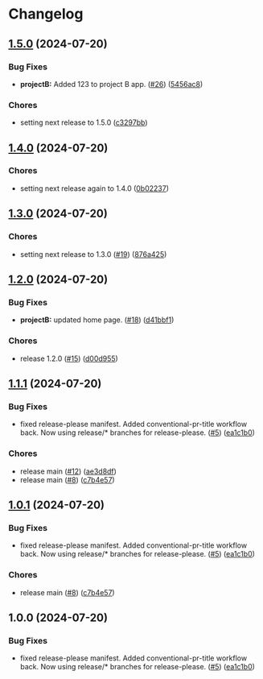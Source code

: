 # Changelog

## [1.5.0](https://github.com/lpezet/testing-release-please/compare/project-b-v1.4.0...project-b-v1.5.0) (2024-07-20)


### Bug Fixes

* **projectB:** Added 123 to project B app. ([#26](https://github.com/lpezet/testing-release-please/issues/26)) ([5456ac8](https://github.com/lpezet/testing-release-please/commit/5456ac864211f03f3ce36b83647e6f063ae21659))


### Chores

* setting next release to 1.5.0 ([c3297bb](https://github.com/lpezet/testing-release-please/commit/c3297bbd2b559c533568dcd36c1dd1b06bb9434b))

## [1.4.0](https://github.com/lpezet/testing-release-please/compare/project-b-v1.3.0...project-b-v1.4.0) (2024-07-20)


### Chores

* setting next release again to 1.4.0 ([0b02237](https://github.com/lpezet/testing-release-please/commit/0b02237b43872249b50cb443c98a8191b195aac3))

## [1.3.0](https://github.com/lpezet/testing-release-please/compare/project-b-v1.2.0...project-b-v1.3.0) (2024-07-20)


### Chores

* setting next release to 1.3.0 ([#19](https://github.com/lpezet/testing-release-please/issues/19)) ([876a425](https://github.com/lpezet/testing-release-please/commit/876a4257ec4b6dcdfbd56a8ba6823a28125f1e50))

## [1.2.0](https://github.com/lpezet/testing-release-please/compare/project-b-v1.1.1...project-b-v1.2.0) (2024-07-20)


### Bug Fixes

* **projectB:** updated home page. ([#18](https://github.com/lpezet/testing-release-please/issues/18)) ([d41bbf1](https://github.com/lpezet/testing-release-please/commit/d41bbf112ea6f0190291bb3038b1ee3086e5396a))


### Chores

* release 1.2.0 ([#15](https://github.com/lpezet/testing-release-please/issues/15)) ([d00d955](https://github.com/lpezet/testing-release-please/commit/d00d95554fe9456008d76ee06fd1046cc3ceef64))

## [1.1.1](https://github.com/lpezet/testing-release-please/compare/project-b-v1.1.0...project-b-v1.1.1) (2024-07-20)


### Bug Fixes

* fixed release-please manifest. Added conventional-pr-title workflow back. Now using release/* branches for release-please. ([#5](https://github.com/lpezet/testing-release-please/issues/5)) ([ea1c1b0](https://github.com/lpezet/testing-release-please/commit/ea1c1b0c96191f5c5247af4e53f81ad6b00f3d05))


### Chores

* release main ([#12](https://github.com/lpezet/testing-release-please/issues/12)) ([ae3d8df](https://github.com/lpezet/testing-release-please/commit/ae3d8dfeea819c5ac6b2381cbd77e1a9df2212a2))
* release main ([#8](https://github.com/lpezet/testing-release-please/issues/8)) ([c7b4e57](https://github.com/lpezet/testing-release-please/commit/c7b4e5779cbaf292752f305f37cdfb6231113189))

## [1.0.1](https://github.com/lpezet/testing-release-please/compare/project-b-v1.0.0...project-b-v1.0.1) (2024-07-20)


### Bug Fixes

* fixed release-please manifest. Added conventional-pr-title workflow back. Now using release/* branches for release-please. ([#5](https://github.com/lpezet/testing-release-please/issues/5)) ([ea1c1b0](https://github.com/lpezet/testing-release-please/commit/ea1c1b0c96191f5c5247af4e53f81ad6b00f3d05))


### Chores

* release main ([#8](https://github.com/lpezet/testing-release-please/issues/8)) ([c7b4e57](https://github.com/lpezet/testing-release-please/commit/c7b4e5779cbaf292752f305f37cdfb6231113189))

## 1.0.0 (2024-07-20)


### Bug Fixes

* fixed release-please manifest. Added conventional-pr-title workflow back. Now using release/* branches for release-please. ([#5](https://github.com/lpezet/testing-release-please/issues/5)) ([ea1c1b0](https://github.com/lpezet/testing-release-please/commit/ea1c1b0c96191f5c5247af4e53f81ad6b00f3d05))
